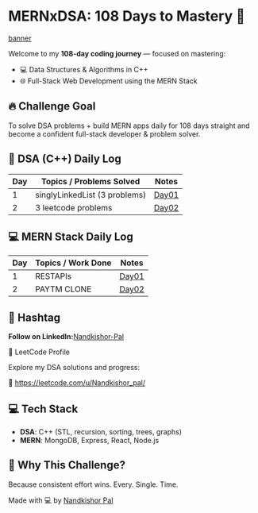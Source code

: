 # MERNxDSA: 108 Days to Mastery 🚀
[banner](./Post/Day01.png)

Welcome to my **108-day coding journey** — focused on mastering:

- 💻 Data Structures & Algorithms in C++
- 🌐 Full-Stack Web Development using the MERN Stack

## 🔥 Challenge Goal

To solve DSA problems + build MERN apps daily for 108 days straight and become a confident full-stack developer & problem solver.

## 📅 DSA (C++) Daily Log

| Day | Topics / Problems Solved      | Notes                           |
| --- | ----------------------------- | ------------------------------- |
| 1   | singlyLinkedList (3 problems) | [Day01](DSA_C++/Day01/singlyLL) |
| 2   | 3 leetcode problems           | [Day02](DSA_C++/Day02)          |

## 💻 MERN Stack Daily Log

| Day | Topics / Work Done | Notes                                     |
| --- | ------------------ | ----------------------------------------- |
| 1   | RESTAPIs           | [Day01](MERN_STACK/Day01/DummyProjetcts/) |
| 2   | PAYTM CLONE        | [Day02](MERN_STACK/Day02/)                |

## 📌 Hashtag

**Follow on LinkedIn:**[Nandkishor-Pal](https://www.linkedin.com/in/nandkishor-pal)


📌 LeetCode Profile

Explore my DSA solutions and progress:

🔗 https://leetcode.com/u/Nandkishor_pal/

## 💻 Tech Stack

- **DSA**: C++ (STL, recursion, sorting, trees, graphs)
- **MERN**: MongoDB, Express, React, Node.js

## 🧠 Why This Challenge?

Because consistent effort wins. Every. Single. Time.

Made with 💻 by [Nandkishor Pal](https://github.com/Nandkishor786)
